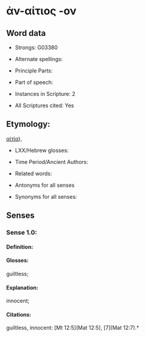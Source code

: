 # ἀν-αίτιος -ον

<!-- Status: S2=NeedsEdits -->
<!-- Lexica used for edits:   -->

## Word data

* Strongs: G03380

* Alternate spellings:



* Principle Parts: 


* Part of speech: 


* Instances in Scripture: 2

* All Scriptures cited: Yes

## Etymology: 

[αἰτία]()),

* LXX/Hebrew glosses: 


* Time Period/Ancient Authors: 


* Related words: 

* Antonyms for all senses

* Synonyms for all senses: 


## Senses 


### Sense  1.0: 

#### Definition: 

#### Glosses: 

guiltless; 

#### Explanation: 

innocent; 

#### Citations: 

guiltless, innocent: [Mt 12:5](Mat 12:5), [7](Mat 12:7).†
